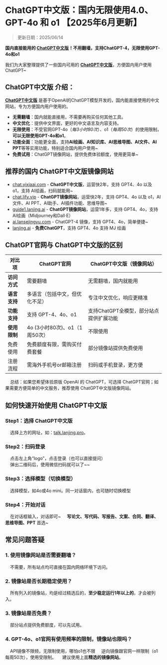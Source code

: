 # ChatGPT中文版：国内无限使用4.0、GPT-4o 和 o1 【2025年6月更新】

> 更新日期：2025/06/14   

**国内直接能用的 [ChatGPT中文版](https://talk.lanjing.pro)！不用翻墙，支持ChatGPT-4，无限使用GPT-4o和o1** 

我们为大家整理提供了一些国内可用的 [**ChatGPT中文版**](https://xsimplechat.com)，方便国内用户使用ChatGPT~

## ChatGPT中文版 介绍：

[**ChatGPT中文版**](https://talk.lanjing.pro) 是基于OpenAI的ChatGPT模型开发的，国内能直接使用的中文网站，专为方便国内用户使用的。   

- **无需翻墙**：国内就能直接用，不需要再购买任何其他工具。
- **中文优化**：提供中文界面，更好的中文语言及内容支持。
- **无限使用**：不受官网GPT-4o（_每3小时80次_）、o1（_每周50次_）的使用限制，**可以无限使用GPT-4o和o1**。
- **功能全面**：功能更全面，支持**AI绘画、AI知识库、AI思维导图、AI文件、AI PPT**等等实用功能，特别适合国内用户使用~
- **免费试用**：ChatGPT镜像网站，提供免费体验额度，使用更简单~

## 推荐的国内 ChatGPT中文版镜像网站

- [chat.yixiaai.com](https://talk.lanjing.pro/) - **ChatGPT中文版**，运营快2年，支持 GPT4、4o 以及 o1，支持 AI绘画，扫码就能用~
- [chat.lify.vip](https://xsimplechat.com/) - **ChatGPT镜像网站**，运营快2年，支持 GPT4、4o 以及 o1，AI文件、AI PPT、AI助手、AI插件功能、思维导图~
- [guide1.lanjing.ai](https://chat.yixiaai.com/) - **ChatGPT镜像网站**，运营1年多，支持 GPT4、4o，支持AI绘画（Midjourney和Dall·E）
- [ai.lansejingyu.com](https://ai.lansejingyu.com/) - ChatGPT-4 镜像，支持 GPT4、4o，简单便捷~
- [lanjing.ai](https://lanjing.pro/) - **免费ChatGPT**，支持 GPT4、4o 支持 MJ 绘画

## ChatGPT官网与 ChatGPT中文版的区别
| 对比项 | ChatGPT官网 | ChatGPT中文版（镜像网站）|
|-------- |-------- |-------- |
| **访问方式**	| 需要翻墙 | 无需翻墙，国内就能用 |
| **语言支持**	| 多语言（包括中文，但优化不足）	| 专注中文优化，响应更精准 |
| **功能支持**	| 支持 GPT-4、4o、o1 | 支持ChatGPT全模型，部分站点提供扩展功能 |
| **使用限制** | 4o (3小时80次)、o1（1周50次） | 不限使用 |
| 免费使用	| 免费额度有限，需购买付费套餐	| 部分镜像站提供免费使用 |
| 注册流程	| 需海外手机号or邮箱注册	| 扫码或手机登录，更方便 |

&nbsp;&nbsp;&nbsp;&nbsp;总结：如果您希望体验原版 OpenAI 的 ChatGPT，可选择 ChatGPT官网；如果需要方便简单的中文服务，推荐使用 ChatGPT中文版镜像网站。

## 如何快速开始使用 ChatGPT中文版

### Step1：选择 ChatGPT中文版
&nbsp;&nbsp;&nbsp;&nbsp;选择上方的网址，如：[talk.lanjing.pro](https://talk.lanjing.pro/)。    
### Step2：扫码登录
&nbsp;&nbsp;&nbsp;&nbsp;点击左上角“logo”，点击登录（也可以直接提问）   
&nbsp;&nbsp;&nbsp;&nbsp;弹出二维码后，使用微信扫码就可以了~~
### Step3：选择模型（切换模型）
&nbsp;&nbsp;&nbsp;&nbsp;选择模型，如4o或4o mini。同一对话窗内，也可随时切换模型
### Step4：开始对话
&nbsp;&nbsp;&nbsp;&nbsp;在对话框输入，对话即可~
&nbsp;&nbsp;&nbsp;&nbsp;**写论文、写代码、写报告、文案、合同、翻译、思维导图、PPT** 首选~

## 常见问题答疑

### 1. 使用镜像网站是否需要翻墙？
&nbsp;&nbsp;&nbsp;&nbsp;不需要，所有站点均可直接在国内网络环境下访问。
  
### 2. 镜像站是否长期稳定使用？
&nbsp;&nbsp;&nbsp;&nbsp;所有列入的镜像站，均是经过精选后的，**至少稳定运行1年以上的**，才会被列入。

### 3. 镜像站是否免费？
&nbsp;&nbsp;&nbsp;&nbsp;部分站点提供免费额度，可以先试用。

### 4. GPT-4o、o1官网有使用频率的限制，镜像站也限吗？
&nbsp;&nbsp;&nbsp;&nbsp;API镜像不限频，无限制使用，哪怕o1也不限
&nbsp;&nbsp;&nbsp;&nbsp;逆向镜像跟官网一样限制（o1每周50次），使用受限制。
&nbsp;&nbsp;&nbsp;&nbsp;建议使用上面**精选的镜像网站**。
